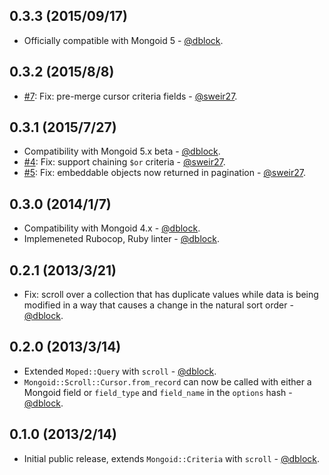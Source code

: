 0.3.3 (2015/09/17)
------------------

* Officially compatible with Mongoid 5 - [@dblock](https://github.com/dblock).

0.3.2 (2015/8/8)
----------------

* [#7](https://github.com/dblock/mongoid-scroll/pull/7): Fix: pre-merge cursor criteria fields - [@sweir27](https://github.com/sweir27).

0.3.1 (2015/7/27)
-----------------

* Compatibility with Mongoid 5.x beta - [@dblock](https://github.com/dblock).
* [#4](https://github.com/dblock/mongoid-scroll/pull/4): Fix: support chaining `$or` criteria - [@sweir27](https://github.com/sweir27).
* [#5](https://github.com/dblock/mongoid-scroll/pull/5): Fix: embeddable objects now returned in pagination - [@sweir27](https://github.com/sweir27).

0.3.0 (2014/1/7)
----------------

* Compatibility with Mongoid 4.x - [@dblock](https://github.com/dblock).
* Implemeneted Rubocop, Ruby linter - [@dblock](https://github.com/dblock).

0.2.1 (2013/3/21)
-----------------

* Fix: scroll over a collection that has duplicate values while data is being modified in a way that causes a change in the natural sort order - [@dblock](https://github.com/dblock).

0.2.0 (2013/3/14)
-----------------

* Extended `Moped::Query` with `scroll` - [@dblock](https://github.com/dblock).
* `Mongoid::Scroll::Cursor.from_record` can now be called with either a Mongoid field or `field_type` and `field_name` in the `options` hash - [@dblock](https://github.com/dblock).

0.1.0 (2013/2/14)
-----------------

* Initial public release, extends `Mongoid::Criteria` with `scroll` - [@dblock](https://github.com/dblock).


